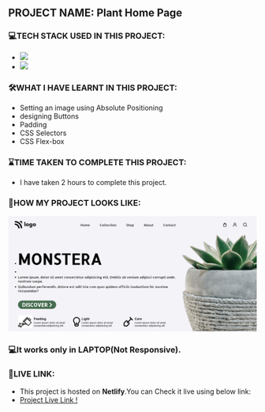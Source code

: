 ## PROJECT NAME: Plant Home Page

### **💻TECH STACK USED IN THIS PROJECT:** 
- <img src="https://img.shields.io/badge/HTML5-E34F26?style=for-the-badge&logo=html5&logoColor=white" />
- <img src="https://img.shields.io/badge/CSS3-1572B6?style=for-the-badge&logo=css3&logoColor=white" />

### **🛠WHAT I HAVE LEARNT IN THIS PROJECT:** 
- Setting an image using Absolute Positioning
- designing Buttons 
- Padding
- CSS Selectors
- CSS Flex-box





### **⌛TIME TAKEN TO COMPLETE THIS PROJECT:** 
- I have taken 2 hours to complete this project.

### **👀HOW MY PROJECT LOOKS LIKE:**
![Plant Home Page](ScreenCapture-Of-Plant-Home-Page.png)

### 💻It works only in **LAPTOP**(Not Responsive).

### **🚀LIVE LINK:**
-  This project is hosted on **Netlify**.You can Check it live using below link: 
-  [Project Live Link !](https://631c5b54775c34181e95c7b3--eloquent-malasada-565f59.netlify.app/)

